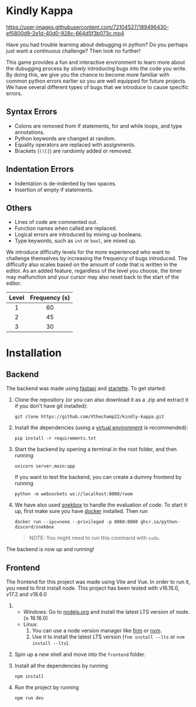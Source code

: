 # Kindly Kappa

https://user-images.githubusercontent.com/72104527/189496430-ef5800d9-2e1d-40d0-928c-664d5f3b073c.mp4

Have you had trouble learning about debugging in python? Do you perhaps just want a continuous challenge? Then look no further!

This game provides a fun and interactive environment to learn more about the dubugging process by _slowly_ introducing bugs into the code you write. By doing this, we give you the chance to become more familiar with common python errors earlier so you are well equipped for future projects. We have several different types of bugs that we introduce to cause specific errors.

## Syntax Errors

- Colons are removed from if statements, for and while loops, and type annotations.
- Python keywords are changed at random.
- Equality operators are replaced with assignments.
- Brackets (`()[]`) are randomly added or removed.

## Indentation Errors

- Indentation is de-indented by two spaces.
- Insertion of empty if statements.

## Others

- Lines of code are commented out.
- Function names when called are replaced.
- Logical errors are introduced by mixing up booleans.
- Type keywords, such as `int` or `bool`, are mixed up.

We introduce difficulty levels for the more experienced who want to challenge themselves by increasing the frequency of bugs introduced. The difficulty also scales based on the amount of code that is written in the editor. As an added feature, regardless of the level you choose, the timer may malfunction and your cursor may also reset back to the start of the editor.

| Level | Frequency (s) |
| :---: | :-----------: |
|   1   |      60       |
|   2   |      45       |
|   3   |      30       |

# Installation

## Backend

The backend was made using [fastapi](https://fastapi.tiangolo.com/) and [starlette](https://www.starlette.io/). To get started:

1. Clone the repository (or you can also download it as a .zip and extract it if you don't have git installed):
   ```
   git clone https://github.com/Vthechamp22/kindly-kappa.git
   ```
2. Install the dependencies (using a [virtual environment](https://realpython.com/python-virtual-environments-a-primer/) is recommended):
   ```
   pip install -r requirements.txt
   ```
3. Start the backend by opening a terminal in the root folder, and then running
   ```
   uvicorn server.main:app
   ```
   If you want to test the backend, you can create a dummy frontend by running
   ```
   python -m websockets ws://localhost:8000/room
   ```
4. We have also used [snekbox](https://github.com/python-discord/snekbox) to handle the evaluation of code. To start it up, first make sure you have [docker](https://www.docker.com/) installed. Then run
   ```
   docker run --ipc=none --privileged -p 8060:8060 ghcr.io/python-discord/snekbox
   ```
   > NOTE: You might need to run this command with `sudo`.

The backend is now up and running!

## Frontend

The frontend for this project was made using Vite and Vue. In order to run it, you need to first install node. This project has been tested with v16.16.0, v17.2 and v18.6.0

1. - Windows: Go to [nodejs.org](https://nodejs.org) and install the latest LTS version of node. (≥ 16.16.0)
   - Linux:
     1. You can use a node version manager like [fnm](https://github.com/Schniz/fnm) or [nvm](https://github.com/nvm-sh/nvm).
     2. Use it to install the latest LTS version (`fnm install --lts` or `nvm install --lts`).
2. Spin up a new shell and move into the `frontend` folder.
3. Install all the dependencies by running

   ```
   npm install
   ```

4. Run the project by running
   ```
   npm run dev
   ```
